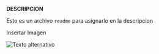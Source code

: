 **DESCRIPCION**

Esto es un archivo `readme` para asignarlo en la descripcion

Insertar Imagen

![Texto alternativo](https://www.tecnm.mx/assets/files/main/img/pleca_tecnm.jpg?img=26)